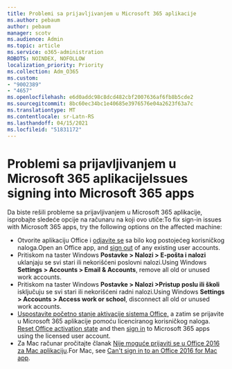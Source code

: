 ```yaml
---
title: Problemi sa prijavljivanjem u Microsoft 365 aplikacije
ms.author: pebaum
author: pebaum
manager: scotv
ms.audience: Admin
ms.topic: article
ms.service: o365-administration
ROBOTS: NOINDEX, NOFOLLOW
localization_priority: Priority
ms.collection: Adm_O365
ms.custom:
- "9002389"
- "4657"
ms.openlocfilehash: e6d0addc98c8dcd482cbf2007636af6fb8b5cde2
ms.sourcegitcommit: 8bc60ec34bc1e40685e3976576e04a2623f63a7c
ms.translationtype: MT
ms.contentlocale: sr-Latn-RS
ms.lasthandoff: 04/15/2021
ms.locfileid: "51831172"
---
```

# <a name="issues-signing-into-microsoft-365-apps"></a><span data-ttu-id="aab2d-102">Problemi sa prijavljivanjem u Microsoft 365 aplikacije</span><span class="sxs-lookup"><span data-stu-id="aab2d-102">Issues signing into Microsoft 365 apps</span></span>

<span data-ttu-id="aab2d-103">Da biste rešili probleme sa prijavljivanjem u Microsoft 365 aplikacije, isprobajte sledeće opcije na računaru na koji ovo utiče:</span><span class="sxs-lookup"><span data-stu-id="aab2d-103">To fix sign-in issues with Microsoft 365 apps, try the following options on the affected machine:</span></span>

- <span data-ttu-id="aab2d-104">Otvorite aplikaciju Office i [odjavite se](https://go.microsoft.com/fwlink/?linkid=2114082) sa bilo kog postojećeg korisničkog naloga.</span><span class="sxs-lookup"><span data-stu-id="aab2d-104">Open an Office app, and [sign out](https://go.microsoft.com/fwlink/?linkid=2114082) of any existing user accounts.</span></span>
- <span data-ttu-id="aab2d-105">Pritiskom na taster Windows **Postavke > Nalozi > E-pošta i nalozi** uklanjaju se svi stari ili nekorišćeni poslovni nalozi.</span><span class="sxs-lookup"><span data-stu-id="aab2d-105">Using Windows **Settings > Accounts > Email & Accounts**, remove all old or unused work accounts.</span></span>
- <span data-ttu-id="aab2d-106">Pritiskom na taster Windows **Postavke > Nalozi >Pristup poslu ili školi** isključuju se svi stari ili nekorišćeni radni nalozi.</span><span class="sxs-lookup"><span data-stu-id="aab2d-106">Using Windows **Settings > Accounts > Access work or school**, disconnect all old or unused work accounts.</span></span>
- <span data-ttu-id="aab2d-107">[Uspostavite početno stanje aktivacije sistema Office,](https://docs.microsoft.com/office365/troubleshoot/activation/reset-office-365-proplus-activation-state) a zatim se prijavite u Microsoft 365 aplikacije pomoću licenciranog korisničkog naloga. [](https://support.office.com/article/sign-in-to-office-b9582171-fd1f-4284-9846-bdd72bb28426)</span><span class="sxs-lookup"><span data-stu-id="aab2d-107">[Reset Office activation state](https://docs.microsoft.com/office365/troubleshoot/activation/reset-office-365-proplus-activation-state) and then [sign in](https://support.office.com/article/sign-in-to-office-b9582171-fd1f-4284-9846-bdd72bb28426) to Microsoft 365 apps using the licensed user account.</span></span>
- <span data-ttu-id="aab2d-108">Za Mac računar pročitajte članak [Nije moguće prijaviti se u Office 2016 za Mac aplikaciju](https://docs.microsoft.com/office365/troubleshoot/authentication/sign-in-to-office-2016-for-mac-fail).</span><span class="sxs-lookup"><span data-stu-id="aab2d-108">For Mac, see [Can't sign in to an Office 2016 for Mac app](https://docs.microsoft.com/office365/troubleshoot/authentication/sign-in-to-office-2016-for-mac-fail).</span></span>
